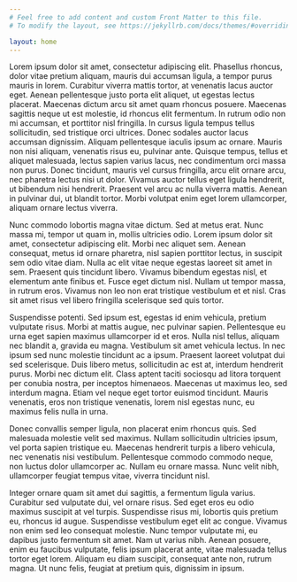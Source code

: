 ```yaml
---
# Feel free to add content and custom Front Matter to this file.
# To modify the layout, see https://jekyllrb.com/docs/themes/#overriding-theme-defaults

layout: home
---
```


Lorem ipsum dolor sit amet, consectetur adipiscing elit. Phasellus rhoncus, dolor vitae pretium aliquam, mauris dui accumsan ligula, a tempor purus mauris in lorem. Curabitur viverra mattis tortor, at venenatis lacus auctor eget. Aenean pellentesque justo porta elit aliquet, ut egestas lectus placerat. Maecenas dictum arcu sit amet quam rhoncus posuere. Maecenas sagittis neque ut est molestie, id rhoncus elit fermentum. In rutrum odio non mi accumsan, et porttitor nisl fringilla. In cursus ligula tempus tellus sollicitudin, sed tristique orci ultrices. Donec sodales auctor lacus accumsan dignissim. Aliquam pellentesque iaculis ipsum ac ornare. Mauris non nisi aliquam, venenatis risus eu, pulvinar ante. Quisque tempus, tellus et aliquet malesuada, lectus sapien varius lacus, nec condimentum orci massa non purus. Donec tincidunt, mauris vel cursus fringilla, arcu elit ornare arcu, nec pharetra lectus nisi ut dolor. Vivamus auctor tellus eget ligula hendrerit, ut bibendum nisi hendrerit. Praesent vel arcu ac nulla viverra mattis. Aenean in pulvinar dui, ut blandit tortor. Morbi volutpat enim eget lorem ullamcorper, aliquam ornare lectus viverra.

Nunc commodo lobortis magna vitae dictum. Sed at metus erat. Nunc massa mi, tempor ut quam in, mollis ultricies odio. Lorem ipsum dolor sit amet, consectetur adipiscing elit. Morbi nec aliquet sem. Aenean consequat, metus id ornare pharetra, nisl sapien porttitor lectus, in suscipit sem odio vitae diam. Nulla ac elit vitae neque egestas laoreet sit amet in sem. Praesent quis tincidunt libero. Vivamus bibendum egestas nisl, et elementum ante finibus et. Fusce eget dictum nisl. Nullam ut tempor massa, in rutrum eros. Vivamus non leo non erat tristique vestibulum et et nisl. Cras sit amet risus vel libero fringilla scelerisque sed quis tortor.

Suspendisse potenti. Sed ipsum est, egestas id enim vehicula, pretium vulputate risus. Morbi at mattis augue, nec pulvinar sapien. Pellentesque eu urna eget sapien maximus ullamcorper id et eros. Nulla nisl tellus, aliquam nec blandit a, gravida eu magna. Vestibulum sit amet vehicula lectus. In nec ipsum sed nunc molestie tincidunt ac a ipsum. Praesent laoreet volutpat dui sed scelerisque. Duis libero metus, sollicitudin ac est at, interdum hendrerit purus. Morbi nec dictum elit. Class aptent taciti sociosqu ad litora torquent per conubia nostra, per inceptos himenaeos. Maecenas ut maximus leo, sed interdum magna. Etiam vel neque eget tortor euismod tincidunt. Mauris venenatis, eros non tristique venenatis, lorem nisl egestas nunc, eu maximus felis nulla in urna.

Donec convallis semper ligula, non placerat enim rhoncus quis. Sed malesuada molestie velit sed maximus. Nullam sollicitudin ultricies ipsum, vel porta sapien tristique eu. Maecenas hendrerit turpis a libero vehicula, nec venenatis nisi vestibulum. Pellentesque commodo commodo neque, non luctus dolor ullamcorper ac. Nullam eu ornare massa. Nunc velit nibh, ullamcorper feugiat tempus vitae, viverra tincidunt nisl.

Integer ornare quam sit amet dui sagittis, a fermentum ligula varius. Curabitur sed vulputate dui, vel ornare risus. Sed eget eros eu odio maximus suscipit at vel turpis. Suspendisse risus mi, lobortis quis pretium eu, rhoncus id augue. Suspendisse vestibulum eget elit ac congue. Vivamus non enim sed leo consequat molestie. Nunc tempor vulputate mi, eu dapibus justo fermentum sit amet. Nam ut varius nibh. Aenean posuere, enim eu faucibus vulputate, felis ipsum placerat ante, vitae malesuada tellus tortor eget lorem. Aliquam eu diam suscipit, consequat ante non, rutrum magna. Ut nunc felis, feugiat at pretium quis, dignissim in ipsum.
